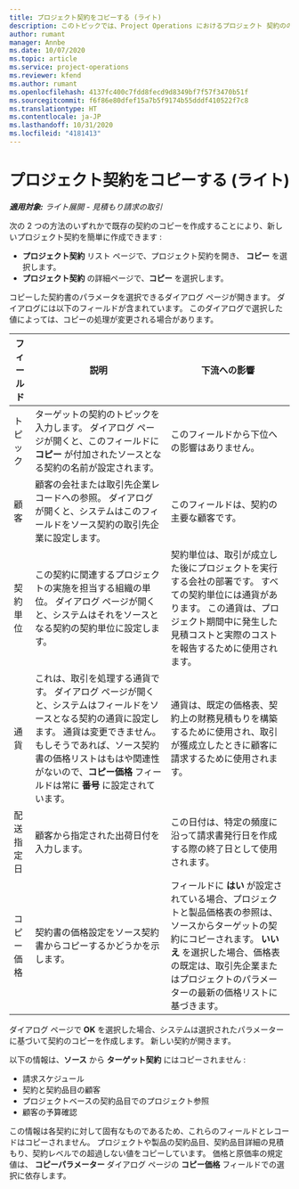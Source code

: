 ```yaml
---
title: プロジェクト契約をコピーする (ライト)
description: このトピックでは、Project Operations におけるプロジェクト 契約ののコピーについて説明します。
author: rumant
manager: Annbe
ms.date: 10/07/2020
ms.topic: article
ms.service: project-operations
ms.reviewer: kfend
ms.author: rumant
ms.openlocfilehash: 4137fc400c7fdd8fecd9d8349bf7f57f3470b51f
ms.sourcegitcommit: f6f86e80dfef15a7b5f9174b55dddf410522f7c8
ms.translationtype: HT
ms.contentlocale: ja-JP
ms.lasthandoff: 10/31/2020
ms.locfileid: "4181413"
---
```

# <a name="copy-project-contracts---lite"></a>プロジェクト契約をコピーする (ライト)

_**適用対象:** ライト展開 - 見積もり請求の取引_

次の 2 つの方法のいずれかで既存の契約のコピーを作成することにより、新しいプロジェクト契約を簡単に作成できます : 

  - **プロジェクト契約** リスト ページで、プロジェクト契約を開き、 **コピー** を選択します。
  - **プロジェクト契約** の詳細ページで、**コピー** を選択します。

コピーした契約書のパラメータを選択できるダイアログ ページが開きます。 ダイアログには以下のフィールドが含まれています。 このダイアログで選択した値によっては、コピーの処理が変更される場合があります。

| **フィールド** | **説明** | **下流への影響** |
| --- | --- | --- |
| トピック | ターゲットの契約のトピックを入力します。 ダイアログ ページが開くと、このフィールドに **コピー** が付加されたソースとなる契約の名前が設定されます。 | このフィールドから下位への影響はありません。 |
| 顧客 | 顧客の会社または取引先企業レコードへの参照。 ダイアログが開くと、システムはこのフィールドをソース契約の取引先企業に設定します。 | このフィールドは、契約の主要な顧客です。 |
| 契約単位 | この契約に関連するプロジェクトの実施を担当する組織の単位。 ダイアログ ページが開くと、システムはそれをソースとなる契約の契約単位に設定します。 | 契約単位は、取引が成立した後にプロジェクトを実行する会社の部署です。 すべての契約単位には通貨があります。 この通貨は、プロジェクト期間中に発生した見積コストと実際のコストを報告するために使用されます。 |
| 通貨 | これは、取引を処理する通貨です。 ダイアログ ページが開くと、システムはフィールドをソースとなる契約の通貨に設定します。 通貨は変更できません。 もしそうであれば、ソース契約書の価格リストはもはや関連性がないので、**コピー価格** フィールドは常に **番号** に設定されています。 | 通貨は、既定の価格表、契約上の財務見積もりを構築するために使用され、取引が獲成立したときに顧客に請求するために使用されます。 |
| 配送指定日 | 顧客から指定された出荷日付を入力します。 | この日付は、特定の頻度に沿って請求書発行日を作成する際の終了日として使用されます。 |
| コピー価格 | 契約書の価格設定をソース契約書からコピーするかどうかを示します。 | フィールドに **はい** が設定されている場合、プロジェクトと製品価格表の参照は、ソースからターゲットの契約にコピーされます。 **いいえ** を選択した場合、価格表の既定は、取引先企業またはプロジェクトのパラメーターの最新の価格リストに基づきます。 |

ダイアログ ページで **OK** を選択した場合、システムは選択されたパラメーターに基づいて契約のコピーを作成します。 新しい契約が開きます。

以下の情報は、**ソース** から **ターゲット契約** にはコピーされません :

  - 請求スケジュール
  - 契約と契約品目の顧客
  - プロジェクトベースの契約品目でのプロジェクト参照
  - 顧客の予算確認

この情報は各契約に対して固有なものであるため、これらのフィールドとレコードはコピーされません。 プロジェクトや製品の契約品目、契約品目詳細の見積もり、契約レベルでの超過しない値をコピーしています。 価格と原価率の規定値は、 **コピーパラメーター** ダイアログ ページの **コピー価格** フィールドでの選択に依存します。
